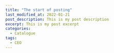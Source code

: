 ```yaml
---
title: "The start of posting"
last_modified_at: 2022-01-21
post_description: This is my post description
excerpt: This is my post excerpt
categories:
  - Catalogue
tags:
  - CEO
---
```

<object data="/posts/Catalogo.pdf" width="1000" height="1000" type='application/pdf'></object>
